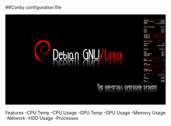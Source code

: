 ##Conky configuration file

![stack Overflow](https://github.com/chekenda/conky/blob/master/Bildschirmfoto_2016-11-25_14-20-11.png?raw=true)

Features
-CPU Temp
-CPU Usage
-GPU Temp
-GPU Usage
-Memory Usage
-Network
-HDD Usage
-Processes 
